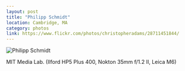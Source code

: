 ```yaml
---
layout: post
title: "Philipp Schmidt"
location: Cambridge, MA
category: photos
link: https://www.flickr.com/photos/christopheradams/28711451844/
---
```


![Philipp Schmidt](https://c1.staticflickr.com/9/8024/28711451844_195d34d15f_b.jpg)

MIT Media Lab. (Ilford HP5 Plus 400, Nokton 35mm f/1.2 II, Leica M6)
